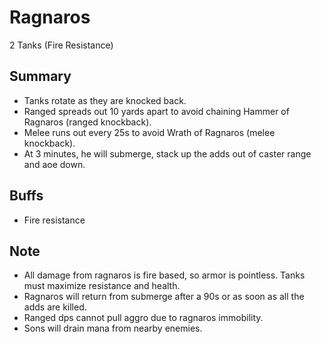 # Ragnaros

2 Tanks (Fire Resistance)

## Summary
* Tanks rotate as they are knocked back. 
* Ranged spreads out 10 yards apart to avoid chaining Hammer of Ragnaros (ranged knockback).
* Melee runs out every 25s to avoid Wrath of Ragnaros (melee knockback).
* At 3 minutes, he will submerge, stack up the adds out of caster range and aoe down. 

## Buffs
* Fire resistance

## Note
* All damage from ragnaros is fire based, so armor is pointless. Tanks must maximize resistance and health.
* Ragnaros will return from submerge after a 90s or as soon as all the adds are killed.
* Ranged dps cannot pull aggro due to ragnaros immobility.
* Sons will drain mana from nearby enemies.